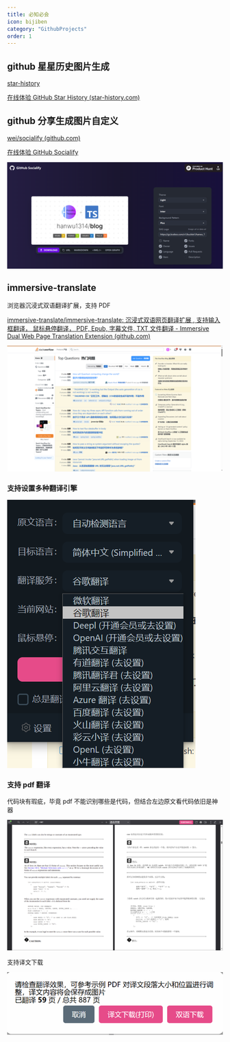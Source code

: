 ```yaml
---
title: 必知必会
icon: bijiben
category: "GithubProjects"
order: 1
---
```


## github 星星历史图片生成

[star-history](https://github.com/star-history/star-history)

[在线体验 GitHub Star History (star-history.com)](https://star-history.com/)

## github 分享生成图片自定义

[wei/socialify (github.com)](https://github.com/wei/socialify)

[在线体验 GitHub Socialify](https://socialify.git.ci/)

![](assets/1必知项目汇总/hanwu-image-20230906125042427.png)

## immersive-translate

浏览器沉浸式双语翻译扩展，支持 PDF

[immersive-translate/immersive-translate: 沉浸式双语网页翻译扩展 , 支持输入框翻译， 鼠标悬停翻译， PDF, Epub, 字幕文件, TXT 文件翻译 - Immersive Dual Web Page Translation Extension (github.com)](https://github.com/immersive-translate/immersive-translate)

![|550](assets/1必知项目汇总/hanwu-image-20230914125437255.png)

### 支持设置多种翻译引擎

![|340](assets/1必知项目汇总/hanwu-image-20230914125500695.png)

### 支持 pdf 翻译

代码块有瑕疵，毕竟 pdf 不能识别哪些是代码，但结合左边原文看代码依旧是神器

![|950](assets/1必知项目汇总/hanwu-image-20230914130000376.png)

支持译文下载

![|475](assets/1必知项目汇总/hanwu-image-20230914130123501.png)

